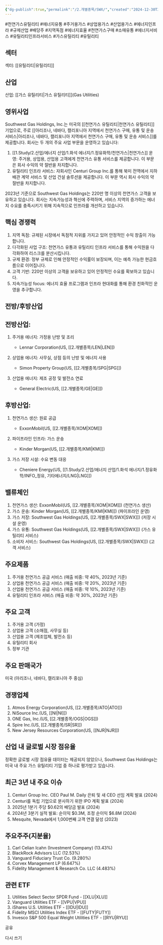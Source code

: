 ```yaml
---
{"dg-publish":true,"permalink":"/2.개별종목/SWX/","created":"2024-12-30T21:02:02.987+09:00","updated":"2025-06-03T20:06:01.453+09:00"}
---
```


#천연가스유틸리티 #에너지유통 #주거용가스 #상업용가스 #산업용가스 #에너지인프라 #규제산업 #배당주 #지역독점 #에너지효율 #천연가스구매 #소매유통 #에너지서비스 #유틸리티인프라서비스 #가스유틸리티 #유틸리티

## 섹터

섹터: [[유틸리티\|유틸리티]]

## 산업

산업: [[가스 유틸리티\|가스 유틸리티]](Gas Utilities)

## 영위사업

Southwest Gas Holdings, Inc.는 미국의 [[천연가스 유틸리티\|천연가스 유틸리티]] 기업으로, 주로 [[아리조나, 네바다, 캘리포니아 지역에서 천연가스 구매, 유통 및 운송 서비스\|아리조나, 네바다, 캘리포니아 지역에서 천연가스 구매, 유통 및 운송 서비스]]를 제공합니다. 회사는 두 개의 주요 사업 부문을 운영하고 있습니다:

1. [[1.Study/2.산업/에너지 산업/1.화석 에너지/1.정유화학/천연가스\|천연가스]] 운영: 주거용, 상업용, 산업용 고객에게 천연가스 유통 서비스를 제공합니다. 이 부문은 회사 수익의 약 절반을 차지합니다.
2. 유틸리티 인프라 서비스: 자회사인 Centuri Group Inc.를 통해 북미 전역에서 지하 배관 계약 서비스 및 산업 건설 솔루션을 제공합니다. 이 부문 역시 회사 수익의 약 절반을 차지합니다.

2023년 기준으로 Southwest Gas Holdings는 220만 명 이상의 천연가스 고객을 보유하고 있습니다. 회사는 지속가능성과 혁신에 주력하며, 서비스 지역의 증가하는 에너지 수요를 충족시키기 위해 지속적으로 인프라를 개선하고 있습니다.

## 핵심 경쟁력

1. 지역 독점: 규제된 시장에서 독점적 지위를 가지고 있어 안정적인 수익 창출이 가능합니다.
2. 다각화된 사업 구조: 천연가스 유통과 유틸리티 인프라 서비스를 통해 수익원을 다각화하여 리스크를 분산시킵니다.
3. 규제 환경: 정부 규제로 인해 안정적인 수익률이 보장되며, 이는 예측 가능한 현금흐름으로 이어집니다.
4. 고객 기반: 220만 이상의 고객을 보유하고 있어 안정적인 수요를 확보하고 있습니다.
5. 지속가능성 focus: 에너지 효율 프로그램과 인프라 현대화를 통해 환경 친화적인 운영을 추구합니다.

## 전방/후방산업

## 전방산업:

1. 주거용 에너지: 가정용 난방 및 조리
    
    - Lennar Corporation(US, [[2.개별종목/LEN\|LEN]])
    
2. 상업용 에너지: 사무실, 상점 등의 난방 및 에너지 사용
    
    - Simon Property Group(US, [[2.개별종목/SPG\|SPG]])
    
3. 산업용 에너지: 제조 공정 및 발전소 연료
    
    - General Electric(US, [[2.개별종목/GE\|GE]])
    

## 후방산업:

1. 천연가스 생산: 원료 공급
    
    - ExxonMobil(US, [[2.개별종목/XOM\|XOM]])
    
2. 파이프라인 인프라: 가스 운송
    
    - Kinder Morgan(US, [[2.개별종목/KMI\|KMI]])
    
3. 가스 저장 시설: 수요 변동 대응
    
    - Cheniere Energy(US, [[1.Study/2.산업/에너지 산업/1.화석 에너지/1.정유화학/INFO_정유, 기타에너지/LNG\|LNG]])
    

## 밸류체인

1. 천연가스 생산: ExxonMobil(US, [[2.개별종목/XOM\|XOM]]) (천연가스 생산)
2. 가스 운송: Kinder Morgan(US, [[2.개별종목/KMI\|KMI]]) (파이프라인 운영)
3. 가스 저장: Southwest Gas Holdings(US, [[2.개별종목/SWX\|SWX]]) (저장 시설 운영)
4. 가스 유통: Southwest Gas Holdings(US, [[2.개별종목/SWX\|SWX]]) (가스 유틸리티 서비스)
5. 소비자 서비스: Southwest Gas Holdings(US, [[2.개별종목/SWX\|SWX]]) (고객 서비스)

## 주요제품

1. 주거용 천연가스 공급 서비스 (매출 비중: 약 40%, 2023년 기준)
2. 상업용 천연가스 공급 서비스 (매출 비중: 약 20%, 2023년 기준)
3. 산업용 천연가스 공급 서비스 (매출 비중: 약 10%, 2023년 기준)
4. 유틸리티 인프라 서비스 (매출 비중: 약 30%, 2023년 기준)

## 주요 고객

1. 주거용 고객 (가정)
2. 상업용 고객 (소매점, 사무실 등)
3. 산업용 고객 (제조업체, 발전소 등)
4. 유틸리티 회사
5. 정부 기관

## 주요 판매국가

미국 (아리조나, 네바다, 캘리포니아 주 중심)

## 경쟁업체

1. Atmos Energy Corporation(US, [[2.개별종목/ATO\|ATO]])
2. NiSource Inc.(US, [[NI\|NI]])
3. ONE Gas, Inc.(US, [[2.개별종목/OGS\|OGS]])
4. Spire Inc.(US, [[2.개별종목/SR\|SR]])
5. New Jersey Resources Corporation(US, [[NJR\|NJR]])

## 산업 내 글로벌 시장 점유율

정확한 글로벌 시장 점유율 데이터는 제공되지 않았으나, Southwest Gas Holdings는 미국 내 주요 가스 유틸리티 기업 중 하나로 평가받고 있습니다.

## 최근 3년 내 주요 이슈

1. Centuri Group Inc. CEO Paul M. Daily 은퇴 및 새 CEO 선임 계획 발표 (2024)
2. Centuri를 독립 기업으로 분사하기 위한 IPO 계획 발표 (2024)
3. 2025년 1분기 주당 $0.62의 배당금 발표 (2024)
4. 2024년 3분기 실적 발표: 순이익 $0.3M, 조정 순이익 $6.8M (2024)
5. Mesquite, Nevada에서 1,000번째 고객 연결 달성 (2023)

## 주요주주(지분율)

1. Carl Celian Icahn (Investment Company) (13.43%)
2. BlackRock Advisors LLC (12.53%)
3. Vanguard Fiduciary Trust Co. (9.280%)
4. Corvex Management LP (6.647%)
5. Fidelity Management & Research Co. LLC (4.483%)

## 관련 ETF

1. Utilities Select Sector SPDR Fund - [[XLU\|XLU]]
2. Vanguard Utilities ETF - [[VPU\|VPU]]
3. iShares U.S. Utilities ETF - [[IDU\|IDU]]
4. Fidelity MSCI Utilities Index ETF - [[FUTY\|FUTY]]
5. Invesco S&P 500 Equal Weight Utilities ETF - [[RYU\|RYU]]

공유

다시 쓰기